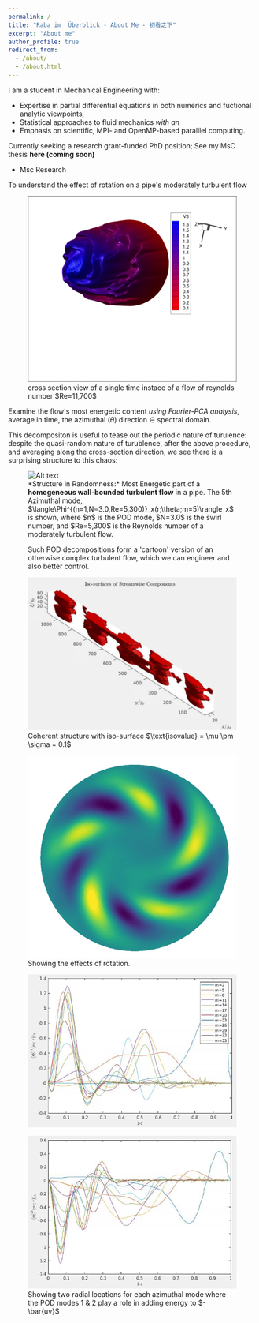 ```yaml
---
permalink: /
title: "Raba im  Überblick - About Me - 初看之下"
excerpt: "About me"
author_profile: true
redirect_from: 
  - /about/
  - /about.html
---
```


I am a student in Mechanical Engineering with:
* Expertise in partial differential equations in both numerics and fuctional analytic viewpoints,
* Statistical approaches to fluid mechanics <i>with an</i>
* Emphasis on scientific, MPI- and OpenMP-based paralllel computing.

Currently seeking a research grant-funded PhD position; See my MsC thesis <b>here (coming soon)</b>

* Msc Research 

To understand the effect of rotation on a pipe's moderately turbulent flow

<figure>
  <img src="/images/pipeT.png" alt="Alt text">
  <figcaption>
cross section view of a single time instace of a flow of reynolds number $Re=11,700$
</figcaption>
</figure>

Examine the flow's most energetic content *using Fourier-PCA analysis*, average in time, the azimuthal ($\theta$) direction $\in$ spectral domain.

This decompositon is useful to tease out the periodic nature of turulence: despite the quasi-random nature of turublence, after the above procedure, and averaging along the cross-section direction, we see there is a surprising structure to this chaos:

<figure>
  <img src="/images/m5.gif" alt="Alt text">
  <figcaption> *Structure in Randomness:* Most Energetic part of a <b>homogeneous wall-bounded turbulent flow</b> in a pipe. The 5th Azimuthal mode, $\langle\Phi^{(n=1,N=3.0,Re=5,300)}_x(r;\theta;m=5)\rangle_x$ is shown, where $n$ is the POD mode, $N=3.0$ is the swirl number, and $Re=5,300$ is the Reynolds number of a moderately turbulent flow. 
 
 
 
Such POD decompositions form a 'cartoon' version of an otherwise complex turbulent flow, which we can engineer and also better control.</figcaption>
</figure>


<figure>
  <img src="/images/place.png" alt="Alt text">
  <figcaption> Coherent structure with iso-surface $\text{isovalue} = \mu \pm \sigma = 0.1$
</figcaption>
</figure>

<figure>
  <img src="/images/place2.png" alt="Alt text">
  <figcaption> Showing the effects of rotation.
</figcaption>
</figure>

<figure>
  <img src="/images/place3.png" alt="Alt text">
</figure>

<figure>
  <img src="/images/place4.png" alt="Alt text">
  <figcaption> Showing two radial locations for each azimuthal mode where the POD modes 1 & 2 play a role in adding energy to $-\bar{uv}$
</figcaption>
</figure>
